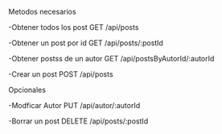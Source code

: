 Metodos necesarios

-Obtener todos los post
GET /api/posts

-Obtener un post por id
GET /api/posts/:postId

-Obtener postss de un autor
GET /api/postsByAutorId/:autorId

-Crear un post
POST /api/posts

Opcionales

-Modficar Autor
PUT /api/autor/:autorId

-Borrar un post
DELETE /api/posts/:postId
